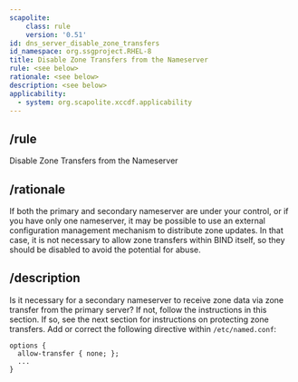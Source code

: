 ```yaml
---
scapolite:
    class: rule
    version: '0.51'
id: dns_server_disable_zone_transfers
id_namespace: org.ssgproject.RHEL-8
title: Disable Zone Transfers from the Nameserver
rule: <see below>
rationale: <see below>
description: <see below>
applicability:
  - system: org.scapolite.xccdf.applicability
---
```



## /rule

Disable Zone Transfers from the Nameserver

## /rationale

If
both the primary and secondary nameserver are under your control, or if
you have only one nameserver, it may be possible to use an external
configuration management mechanism to distribute zone updates. In that
case, it is not necessary to allow zone transfers within BIND itself, so
they should be disabled to avoid the potential for abuse.

## /description

Is
it necessary for a secondary nameserver to receive zone data via zone
transfer from the primary server? If not, follow the instructions in
this section. If so, see the next section for instructions on protecting
zone transfers. Add or correct the following directive within
`/etc/named.conf`:

``` 
options {
  allow-transfer { none; };
  ...
}
```
